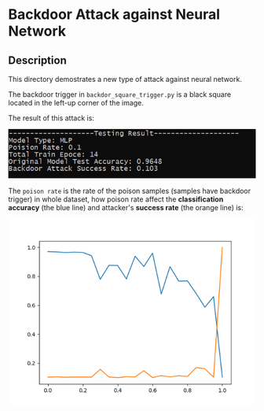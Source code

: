 # Backdoor Attack against Neural Network

## Description

This directory demostrates a new type of attack against neural network.

The backdoor trigger in `backdor_square_trigger.py` is a black square located in the left-up corner of the image.

The result of this attack is:

![backdoor-attack-result](result_demo.png)

The `poison rate` is the rate of the poison samples (samples have backdoor trigger) in whole dataset, how poison rate affect the __classification accuracy__ (the blue line) and attacker's __success rate__ (the orange line) is:

![evaluation-backdoor-mlp](Figure_1.png)


